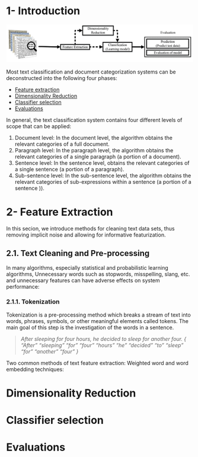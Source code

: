 # 1- Introduction

![alt text](https://github.com/mehdigolzadeh/Data_science_helper/blob/master/images/OverviewTextClassification.png?raw=true)

Most text classification and document categorization systems can be deconstructed into the following four phases:
* [Feature extraction](#fe)
* [Dimensionality Reduction](#dr)
* [Classifier selection](#cs)
* [Evaluations](#ev)

In general, the text classification system contains four different levels of scope that can be applied:
  1. Document level: In the document level, the algorithm obtains the relevant categories of a full document.
  2. Paragraph level: In the paragraph level, the algorithm obtains the relevant categories of a single paragraph (a portion of a document).
  3. Sentence level: In the sentence level, obtains the relevant categories of a single sentence (a portion of a paragraph).
  4. Sub-sentence level: In the sub-sentence level, the algorithm obtains the relevant categories of sub-expressions within a sentence (a portion of a sentence )).
  
# 2- Feature Extraction<a name="fe"></a>
In this secion, we introduce methods for cleaning text data sets, thus removing implicit noise and allowing for informative featurization. 

## 2.1. Text Cleaning and Pre-processing
In many algorithms, especially statistical and probabilistic learning algorithms, Unnecessary words such as stopwords, misspelling, slang, etc. and unnecessary features can have adverse effects on system performance:

### 2.1.1. Tokenization
Tokenization is a pre-processing method which breaks a stream of text into words, phrases, symbols, or other meaningful elements called tokens. The main goal of this step is the investigation of the words in a sentence.

  >_After sleeping for four hours, he decided to sleep for another four._
  >_{ “After” “sleeping” “for” “four” “hours” “he” “decided” “to” “sleep” “for” “another” “four” }_
  


Two common methods of text feature extraction: Weighted word and word embedding techniques:

# Dimensionality Reduction<a name="dr"></a>


# Classifier selection<a name="cs"></a>


# Evaluations<a name="ev"></a>
